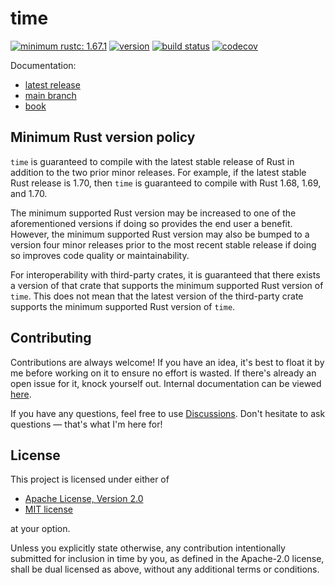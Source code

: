 # time

[![minimum rustc: 1.67.1](https://img.shields.io/badge/minimum%20rustc-1.67.1-yellowgreen?logo=rust&style=flat-square)](https://www.whatrustisit.com)
[![version](https://img.shields.io/crates/v/time?color=blue&logo=rust&style=flat-square)](https://crates.io/crates/time)
[![build status](https://img.shields.io/github/actions/workflow/status/time-rs/time/build.yaml?branch=main&style=flat-square)](https://github.com/time-rs/time/actions)
[![codecov](https://codecov.io/gh/time-rs/time/branch/main/graph/badge.svg?token=yt4XSmQNKQ)](https://codecov.io/gh/time-rs/time)

Documentation:

- [latest release](https://docs.rs/time)
- [main branch](https://time-rs.github.io/api/time)
- [book](https://time-rs.github.io/book)

## Minimum Rust version policy

`time` is guaranteed to compile with the latest stable release of Rust in addition to the two prior
minor releases. For example, if the latest stable Rust release is 1.70, then `time` is guaranteed to
compile with Rust 1.68, 1.69, and 1.70.

The minimum supported Rust version may be increased to one of the aforementioned versions if doing
so provides the end user a benefit. However, the minimum supported Rust version may also be bumped
to a version four minor releases prior to the most recent stable release if doing so improves code
quality or maintainability.

For interoperability with third-party crates, it is guaranteed that there exists a version of that
crate that supports the minimum supported Rust version of `time`. This does not mean that the latest
version of the third-party crate supports the minimum supported Rust version of `time`.

## Contributing

Contributions are always welcome! If you have an idea, it's best to float it by me before working on
it to ensure no effort is wasted. If there's already an open issue for it, knock yourself out.
Internal documentation can be viewed [here](https://time-rs.github.io/internal-api/time).

If you have any questions, feel free to use [Discussions]. Don't hesitate to ask questions — that's
what I'm here for!

[Discussions]: https://github.com/time-rs/time/discussions

## License

This project is licensed under either of

- [Apache License, Version 2.0](https://github.com/time-rs/time/blob/main/LICENSE-Apache)
- [MIT license](https://github.com/time-rs/time/blob/main/LICENSE-MIT)

at your option.

Unless you explicitly state otherwise, any contribution intentionally submitted for inclusion in
time by you, as defined in the Apache-2.0 license, shall be dual licensed as above, without any
additional terms or conditions.
